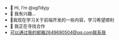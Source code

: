 - 👋 Hi, I’m @xgl1dyjy
- 👀 我有兴趣...
- 🌱我现在学习关于前端开发的一些内容，学习希望顺利
- 💞️ 我正在寻找合作
- 可以通过我的邮箱2649690504@qq.com联系我

<!---
xgl1dyjy/xgl1dyjy is a ✨ special ✨ repository because its `README.md` (this file) appears on your GitHub profile.
You can click the Preview link to take a look at your changes.
--->
